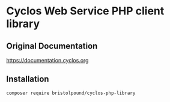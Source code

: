 # Cyclos Web Service PHP client library

## Original Documentation

https://documentation.cyclos.org

## Installation

```
composer require bristolpound/cyclos-php-library
```
